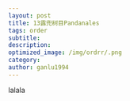 ```yaml
---
layout: post
title: 13露兜树目Pandanales
tags: order    
subtitle: 
description: 
optimized_image: /img/ordrr/.png
category: 
author: ganlu1994  
---
```



lalala